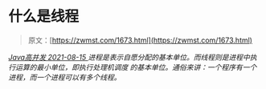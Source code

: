 <!--yml
category: 未分类
date: 0001-01-01 00:00:00
--->

# 什么是线程

> 原文：[https://zwmst.com/1673.html](https://zwmst.com/1673.html)

   [ *Java高并发* ](https://zwmst.com/java%e9%ab%98%e5%b9%b6%e5%8f%91)*[ <time datetime="2021-08-15T16:11:58+08:00"> 2021-08-15 </time> ](https://zwmst.com/1673.html)  进程是表示自愿分配的基本单位。而线程则是进程中执行运算的最小单位，即执行处理机调度 的基本单位。通俗来讲：一个程序有一个进程，而一个进程可以有多个线程。*